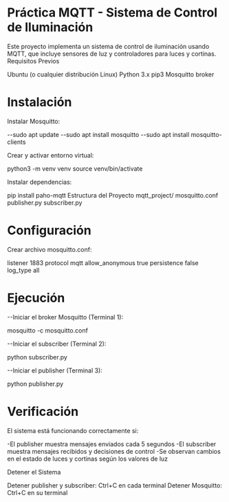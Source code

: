 # Práctica MQTT - Sistema de Control de Iluminación
Este proyecto implementa un sistema de control de iluminación usando MQTT, que incluye sensores de luz y controladores para luces y cortinas.
Requisitos Previos

Ubuntu (o cualquier distribución Linux)
Python 3.x
pip3
Mosquitto broker

# Instalación

Instalar Mosquitto:

--sudo apt update
--sudo apt install mosquitto
--sudo apt install mosquitto-clients

Crear y activar entorno virtual:

python3 -m venv venv
source venv/bin/activate

Instalar dependencias:

pip install paho-mqtt
Estructura del Proyecto
mqtt_project/
mosquitto.conf
publisher.py
subscriber.py


# Configuración

Crear archivo mosquitto.conf:

listener 1883
protocol mqtt
allow_anonymous true
persistence false
log_type all

# Ejecución

--Iniciar el broker Mosquitto (Terminal 1):

  mosquitto -c mosquitto.conf

--Iniciar el subscriber (Terminal 2):

  python subscriber.py

--Iniciar el publisher (Terminal 3):

   python publisher.py
   
# Verificación
El sistema está funcionando correctamente si:

-El publisher muestra mensajes enviados cada 5 segundos
-El subscriber muestra mensajes recibidos y decisiones de control
-Se observan cambios en el estado de luces y cortinas según los valores de luz

Detener el Sistema

Detener publisher y subscriber: Ctrl+C en cada terminal
Detener Mosquitto: Ctrl+C en su terminal
